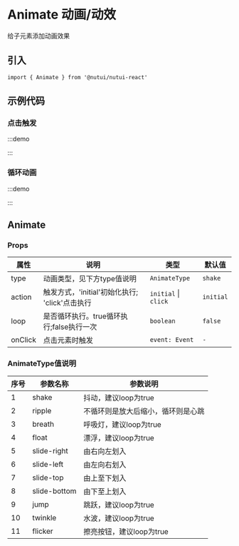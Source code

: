 # Animate 动画/动效

给子元素添加动画效果

## 引入

```tsx
import { Animate } from '@nutui/nutui-react'
```

## 示例代码

### 点击触发

:::demo

<CodeBlock src='h5/demo1.tsx'></CodeBlock>

:::

### 循环动画

:::demo

<CodeBlock src='h5/demo2.tsx'></CodeBlock>

:::

## Animate

### Props

| 属性 | 说明 | 类型 | 默认值 |
| --- | --- | --- | --- |
| type | 动画类型，见下方type值说明 | `AnimateType` | `shake` |
| action | 触发方式，'initial'初始化执行; 'click'点击执行 | `initial` \| `click` | `initial` |
| loop | 是否循环执行。true循环执行;false执行一次 | `boolean` | `false` |
| onClick | 点击元素时触发 | `event: Event` | `-` |

### AnimateType值说明

| 序号 | 参数名称 | 参数说明 |
| --- | --- | --- |
| 1 | shake | 抖动，建议loop为true |
| 2 | ripple | 不循环则是放大后缩小，循环则是心跳 |
| 3 | breath | 呼吸灯，建议loop为true |
| 4 | float | 漂浮，建议loop为true |
| 5 | slide-right | 由右向左划入 |
| 6 | slide-left | 由左向右划入 |
| 7 | slide-top | 由上至下划入 |
| 8 | slide-bottom | 由下至上划入 |
| 9 | jump | 跳跃，建议loop为true |
| 10 | twinkle | 水波，建议loop为true |
| 11 | flicker | 擦亮按钮，建议loop为true |
